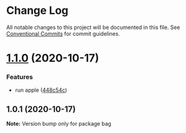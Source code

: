 # Change Log

All notable changes to this project will be documented in this file.
See [Conventional Commits](https://conventionalcommits.org) for commit guidelines.

# [1.1.0](https://github.com/FongX777/lerna-demo/compare/bag@1.0.1...bag@1.1.0) (2020-10-17)


### Features

* run apple ([448c54c](https://github.com/FongX777/lerna-demo/commit/448c54c181a5e7596d9b04dcd7f73b2773e04727))





## 1.0.1 (2020-10-17)

**Note:** Version bump only for package bag
